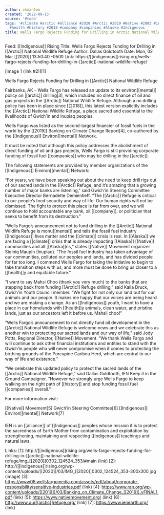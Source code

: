 ```yaml
---
author: ohmanfoo
created: '2022-09-15'
source: '#todo'
tags: '#climate #arctic #alliance #2020 #Arctic #2019 #Native #2003 #indigenous #mental
  #health #history #2018 #company #companies #Alaska #Indigenous '
title: Wells Fargo Rejects Funding for Drilling in Arctic National Wildlife Refuge
---
```


Feed: [[Indigenous]] Rising
Title: Wells Fargo Rejects Funding for Drilling in [[Arctic]] National Wildlife 
Refuge
Author: Dallas Goldtooth
Date: Mon, 02 Mar [[2020]] 13:50:40 -0500
Link: https://[[indigenous]]rising.org/wells-fargo-rejects-funding-for-drilling-in-[[arctic]]-national-wildlife-refuge/
 
[image 1 (link #2)][1]
 
Wells Fargo Rejects Funding for Drilling in [[Arctic]] National Wildlife Refuge
 
Fairbanks, AK – Wells Fargo has released an update to its environ[[mental]] policy 
on [[arctic]] drilling[3], which included no direct finance of oil and gas projects 
in the [[Arctic]] National Wildlife Refuge. Although a no drilling policy has been 
in place since [[2018]], this latest version explicitly includes the [[Arctic]] National
Wildlife Refuge, a place sacred and essential to the livelihoods of Gwich’in and
Inupiaq peoples. 
 
Wells Fargo was listed as the second-largest financier of fossil fuels in the 
world by the [[2019]] Banking on Climate Change Report[4], co-authored by the 
[[Indigenous]] Environ[[mental]] Network.
 
It must be noted that although this policy addresses the abolishment of direct 
funding of oil and gas projects, Wells Fargo is still providing corporate 
funding of fossil fuel [[companies]] who may be drilling in the [[arctic]]. 
 
The following statements are provided by member organizations of the [[Indigenous]] 
Environ[[mental]] Network:
 
“For years, we have been speaking out about the need to keep drill rigs out of 
our sacred lands in the [[Arctic]] Refuge, and it’s amazing that a growing number of
major banks are listening,” said Gwich’in Steering Committee Executive Director 
Bernadette Demientieff. “The [[Arctic]] Refuge is critical to our people’s food 
security and way of life. Our human rights will not be dismissed. The fight to 
protect this place is far from over, and we will continue to hold accountable 
any bank, oil [[company]], or politician that seeks to benefit from its 
destruction.” 
 
“Wells Fargo’s announcement not to fund drilling in the [[Arctic]] National Wildlife
Refuge is monu[[mental]] and tells the fossil fuel industry [[Indigenous]] lives matter 
and the [[climate]] crisis is real. In [[Alaska]] we are facing a [[climate]] crisis that is
already impacting [[Alaska]] [[Native]] communities and all [[Alaska]]ns,” states [[Native]] 
Movement organizer Siqiniq Maupin (Inupiaq). “The fossil fuel industry has taken
advantage of our communities, polluted our peoples and lands, and has divided 
people for far too long. I commend Wells Fargo for taking the initiative to 
begin to take transition steps with us, and more must be done to bring us closer
to a [[health]]y and equitable future.”
 
“I want to say Mahsi Choo (thank you very much) to the banks that are stepping 
back from funding [[Arctic]] Refuge drilling,” said Kaila Druck, Gwich’in Youth 
Council member. “We fight for not only our land but for our animals and our 
people. It makes me happy that our voices are being heard and we are making a 
change. As an [[Indigenous]] youth, I want to have a place in our homelands with 
[[health]]y animals, clean water, and pristine lands, just as our ancestors left it 
before us. Mahsii choo!”
 
“Wells Fargo’s announcement to not directly fund oil development in the [[Arctic]] 
National Wildlife Refuge is welcome news and we celebrate this as another win to
protecting our sacred lands and our way of life,” said Jody Potts, Regional 
Director, [[Native]] Movement. “We thank Wells Fargo and will continue to ask other 
financial institutions and entities to stand with the Gwich’in people who will 
never compromise when it comes to protecting the birthing grounds of the 
Porcupine Caribou Herd, which are central to our way of life and existence.” 
 
“We celebrate this updated policy to protect the sacred lands of the [[Arctic]] 
National Wildlife Refuge,” said Dallas Goldtooth, IEN Keep it in the Ground 
Campaigner. “However we strongly urge Wells Fargo to keep walking on the right 
path of [[history]] and stop funding fossil fuel [[companies]] overall.” 
 
For more information visit:
 
[[Native]] Movement[5]
Gwich’in Steering Committee[6]
[[Indigenous]] Environ[[mental]] Network[7] 
 
###
 
IEN is an [[alliance]] of [[Indigenous]] peoples whose mission it is to protect the 
sacredness of Earth Mother from contamination and exploitation by strengthening,
maintaining and respecting [[Indigenous]] teachings and natural laws.
 
Links: 
[1]: http://[[indigenous]]rising.org/wells-fargo-rejects-funding-for-drilling-in-[[arctic]]-national-wildlife-refuge/img_[[2020]]0302_124524_353/#main (link)
[2]: http://[[indigenous]]rising.org/wp-content/uploads/[[2020]]/03/IMG_[[2020]]0302_124524_353-300x300.jpg (image)
[3]: https://www08.wellsfargomedia.com/assets/pdf/about/corporate-responsibility/sensitive-industries.pdf (link)
[4]: https://www.ran.org/wp-content/uploads/[[2019]]/03/Banking_on_Climate_Change_[[2019]]_vFINAL1.pdf (link)
[5]: https://www.nativemovement.org/ (link)
[6]: http://www.our[[arctic]]refuge.org/ (link)
[7]: https://www.ienearth.org/ (link)